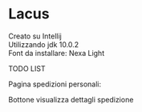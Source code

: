 # Lacus

Creato su Intellij\
Utilizzando jdk 10.0.2\
Font da installare: Nexa Light

TODO LIST

Pagina spedizioni personali:

Bottone visualizza dettagli spedizione